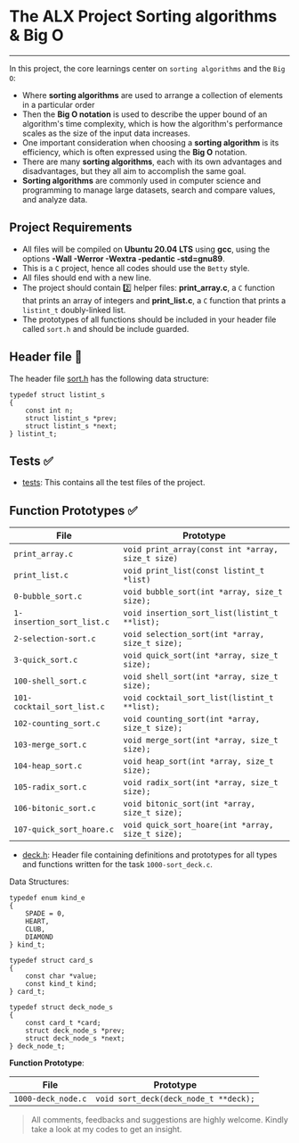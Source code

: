 # The ALX Project Sorting algorithms & Big O
---------
In this project, the core learnings center on `sorting algorithms` and the `Big O`:

* Where <b>sorting algorithms</b> are used to arrange a collection of elements in a particular order
* Then the <b>Big O notation</b> is used to describe the upper bound of an algorithm's time complexity, which is how the algorithm's performance scales as the size of the input data increases.
* One important consideration when choosing a <b>sorting algorithm</b> is its efficiency, which is often expressed using the <b>Big O</b> notation.
* There are many <b>sorting algorithms</b>, each with its own advantages and disadvantages, but they all aim to accomplish the same goal. 
* <b>Sorting algorithms</b> are commonly used in computer science and programming to manage large datasets, search and compare values, and analyze data. 

## Project Requirements
* All files will be compiled on <b>Ubuntu 20.04 LTS</b> using <b>gcc</b>, using the options <b>-Wall -Werror -Wextra -pedantic -std=gnu89</b>.
* This is a `C` project, hence all codes should use the `Betty` style.
* All files should end with a new line.
* The project should contain :two: helper files: <b>print_array.c</b>, a `C` function that prints an array of integers and <b>print_list.c</b>, a `C` function that prints a `listint_t` doubly-linked list.
* The prototypes of all functions should be included in your header file called `sort.h` and should be include guarded.

## Header file :file_folder:
The header file [sort.h](./sort.h) has the following data structure:

```
typedef struct listint_s
{
	const int n;
	struct listint_s *prev;
	struct listint_s *next;
} listint_t;
```
## Tests :white_check_mark:
* [tests](./tests): This contains all the test files of the project.

## Function Prototypes :white_check_mark:

| File                       | Prototype                                         |
| -------------------------- | ------------------------------------------------- |
| `print_array.c`            | `void print_array(const int *array, size_t size)` |
| `print_list.c`             | `void print_list(const listint_t *list)`          |
| `0-bubble_sort.c`          | `void bubble_sort(int *array, size_t size);`      |
| `1-insertion_sort_list.c`  | `void insertion_sort_list(listint_t **list);`     |
| `2-selection-sort.c`       | `void selection_sort(int *array, size_t size);`   |
| `3-quick_sort.c`           | `void quick_sort(int *array, size_t size);`       |
| `100-shell_sort.c`         | `void shell_sort(int *array, size_t size);`       |
| `101-cocktail_sort_list.c` | `void cocktail_sort_list(listint_t **list);`      |
| `102-counting_sort.c`      | `void counting_sort(int *array, size_t size);`    |
| `103-merge_sort.c`         | `void merge_sort(int *array, size_t size);`       |
| `104-heap_sort.c`          | `void heap_sort(int *array, size_t size);`        |
| `105-radix_sort.c`         | `void radix_sort(int *array, size_t size);`       |
| `106-bitonic_sort.c`       | `void bitonic_sort(int *array, size_t size);`     |
| `107-quick_sort_hoare.c`   | `void quick_sort_hoare(int *array, size_t size);` |

* [deck.h](./deck.h): Header file containing definitions and prototypes for all types and functions written for the task `1000-sort_deck.c`.

Data Structures:
```
typedef enum kind_e
{
	SPADE = 0,
	HEART,
	CLUB,
	DIAMOND
} kind_t;

typedef struct card_s
{
	const char *value;
	const kind_t kind;
} card_t;

typedef struct deck_node_s
{
	const card_t *card;
	struct deck_node_s *prev;
	struct deck_node_s *next;
} deck_node_t;
```

<b>Function Prototype</b>:

| File               | Prototype                             |
| ------------------ | ------------------------------------- |
| `1000-deck_node.c` | `void sort_deck(deck_node_t **deck);` |

> All comments, feedbacks and suggestions are highly welcome. Kindly take a look at my codes to get an insight.
